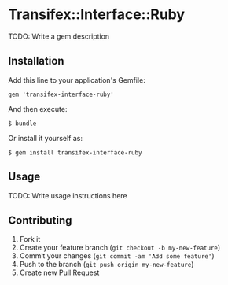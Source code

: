# Transifex::Interface::Ruby

TODO: Write a gem description

## Installation

Add this line to your application's Gemfile:

    gem 'transifex-interface-ruby'

And then execute:

    $ bundle

Or install it yourself as:

    $ gem install transifex-interface-ruby

## Usage

TODO: Write usage instructions here

## Contributing

1. Fork it
2. Create your feature branch (`git checkout -b my-new-feature`)
3. Commit your changes (`git commit -am 'Add some feature'`)
4. Push to the branch (`git push origin my-new-feature`)
5. Create new Pull Request
